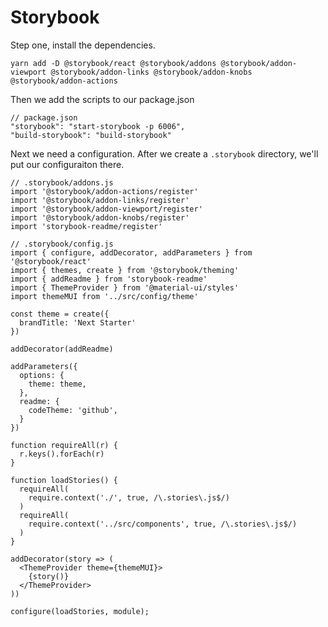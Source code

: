 # Storybook

Step one, install the dependencies. 

```
yarn add -D @storybook/react @storybook/addons @storybook/addon-viewport @storybook/addon-links @storybook/addon-knobs @storybook/addon-actions
```

Then we add the scripts to our package.json

```
// package.json
"storybook": "start-storybook -p 6006",
"build-storybook": "build-storybook"
```

Next we need a configuration. After we create a `.storybook` directory, we'll put our configuraiton there.

```
// .storybook/addons.js
import '@storybook/addon-actions/register'
import '@storybook/addon-links/register'
import '@storybook/addon-viewport/register'
import '@storybook/addon-knobs/register'
import 'storybook-readme/register'

// .storybook/config.js
import { configure, addDecorator, addParameters } from '@storybook/react'
import { themes, create } from '@storybook/theming'
import { addReadme } from 'storybook-readme'
import { ThemeProvider } from '@material-ui/styles'
import themeMUI from '../src/config/theme'

const theme = create({
  brandTitle: 'Next Starter'
})

addDecorator(addReadme)

addParameters({
  options: {
    theme: theme,
  },
  readme: {
    codeTheme: 'github',
  }
})

function requireAll(r) {
  r.keys().forEach(r)
}

function loadStories() {
  requireAll(
    require.context('./', true, /\.stories\.js$/)
  )
  requireAll(
    require.context('../src/components', true, /\.stories\.js$/)
  )
}

addDecorator(story => (
  <ThemeProvider theme={themeMUI}>
    {story()}
  </ThemeProvider>
))

configure(loadStories, module);

```


